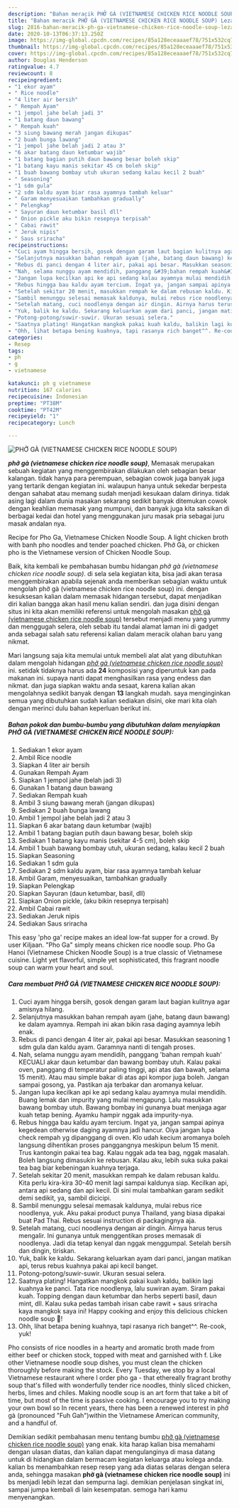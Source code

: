 ```yaml
---
description: "Bahan meracik PHỞ GÀ (VIETNAMESE CHICKEN RICE NOODLE SOUP) Lezat"
title: "Bahan meracik PHỞ GÀ (VIETNAMESE CHICKEN RICE NOODLE SOUP) Lezat"
slug: 2816-bahan-meracik-ph-ga-vietnamese-chicken-rice-noodle-soup-lezat
date: 2020-10-13T06:37:13.250Z
image: https://img-global.cpcdn.com/recipes/85a128eceaaaef78/751x532cq70/phở-ga-vietnamese-chicken-rice-noodle-soup-foto-resep-utama.jpg
thumbnail: https://img-global.cpcdn.com/recipes/85a128eceaaaef78/751x532cq70/phở-ga-vietnamese-chicken-rice-noodle-soup-foto-resep-utama.jpg
cover: https://img-global.cpcdn.com/recipes/85a128eceaaaef78/751x532cq70/phở-ga-vietnamese-chicken-rice-noodle-soup-foto-resep-utama.jpg
author: Douglas Henderson
ratingvalue: 4.7
reviewcount: 8
recipeingredient:
- "1 ekor ayam"
- " Rice noodle"
- "4 liter air bersih"
- " Rempah Ayam"
- "1 jempol jahe belah jadi 3"
- "1 batang daun bawang"
- " Rempah kuah"
- "3 siung bawang merah jangan dikupas"
- "2 buah bunga lawang"
- "1 jempol jahe belah jadi 2 atau 3"
- "6 akar batang daun ketumbar wajib"
- "1 batang bagian putih daun bawang besar boleh skip"
- "1 batang kayu manis sekitar 45 cm boleh skip"
- "1 buah bawang bombay utuh ukuran sedang kalau kecil 2 buah"
- " Seasoning"
- "1 sdm gula"
- "2 sdm kaldu ayam biar rasa ayamnya tambah keluar"
- " Garam menyesuaikan tambahkan gradually"
- " Pelengkap"
- " Sayuran daun ketumbar basil dll"
- " Onion pickle aku bikin resepnya terpisah"
- " Cabai rawit"
- " Jeruk nipis"
- " Saus sriracha"
recipeinstructions:
- "Cuci ayam hingga bersih, gosok dengan garam laut bagian kulitnya agar amisnya hilang."
- "Selanjutnya masukkan bahan rempah ayam (jahe, batang daun bawang) ke dalam ayamnya. Rempah ini akan bikin rasa daging ayamnya lebih enak."
- "Rebus di panci dengan 4 liter air, pakai api besar. Masukkan seasoning 1 sdm gula dan kaldu ayam. Garamnya nanti di tengah proses."
- "Nah, selama nunggu ayam mendidih, panggang &#39;bahan rempah kuah&#39; KECUALI akar daun ketumbar dan bawang bombay utuh. Kalau pakai oven, panggang di temperatur paling tinggi, api atas dan bawah, selama 15 menit). Atau mau simple bakar di atas api kompor juga boleh. Jangan sampai gosong, ya. Pastikan aja terbakar dan aromanya keluar."
- "Jangan lupa kecilkan api ke api sedang kalau ayamnya mulai mendidih. Buang lemak dan impurity yang mulai mengapung. Lalu masukkan bawang bombay utuh. Bawang bombay ini gunanya buat menjaga agar kuah tetap bening. Ayamku hampir nggak ada impurity-nya."
- "Rebus hingga bau kaldu ayam tercium. Ingat ya, jangan sampai apinya kegedean otherwise daging ayamnya jadi hancur. Oiya jangan lupa check rempah yg dipanggang di oven. Klo udah kecium aromanya boleh langsung dihentikan proses panggangnya meskipun belum 15 menit. Trus kantongin pakai tea bag. Kalau nggak ada tea bag, nggak masalah. Boleh langsung dimasukin ke rebusan. Kalau aku, lebih suka suka pakai tea bag biar kebeningan kuahnya terjaga."
- "Setelah sekitar 20 menit, masukkan rempah ke dalam rebusan kaldu. Kita perlu kira-kira 30-40 menit lagi sampai kaldunya siap. Kecilkan api, antara api sedang dan api kecil. Di sini mulai tambahkan garam sedikit demi sedikit, ya, sambil dicicipi."
- "Sambil menunggu selesai memasak kaldunya, mulai rebus rice noodlenya, yuk. Aku pakai product punya Thailand, yang biasa dipakai buat Pad Thai. Rebus sesuai instruction di packagingnya aja."
- "Setelah matang, cuci noodlenya dengan air dingin. Airnya harus terus mengalir. Ini gunanya untuk menggentikan proses memasak di noodlenya. Jadi dia tetap kenyal dan nggak menggumpal. Setelah bersih dan dingin, tiriskan."
- "Yuk, balik ke kaldu. Sekarang keluarkan ayam dari panci, jangan matikan api, terus rebus kuahnya pakai api kecil banget."
- "Potong-potong/suwir-suwir. Ukuran sesuai selera."
- "Saatnya plating! Hangatkan mangkok pakai kuah kaldu, balikin lagi kuahnya ke panci. Tata rice noodlenya, lalu suwiran ayam. Siram pakai kuah. Topping dengan daun ketumbar dan herbs seperti basil, daun mint, dll. Kalau suka pedas tambah irisan cabe rawit + saus sriracha kaya mangkok saya ini! Happy cooking and enjoy this delicious chicken noodle soup 🍜!"
- "Ohh, lihat betapa bening kuahnya, tapi rasanya rich banget^^. Re-cook, yuk!"
categories:
- Resep
tags:
- ph
- g
- vietnamese

katakunci: ph g vietnamese 
nutrition: 167 calories
recipecuisine: Indonesian
preptime: "PT38M"
cooktime: "PT42M"
recipeyield: "1"
recipecategory: Lunch

---
```



![PHỞ GÀ (VIETNAMESE CHICKEN RICE NOODLE SOUP)](https://img-global.cpcdn.com/recipes/85a128eceaaaef78/751x532cq70/phở-ga-vietnamese-chicken-rice-noodle-soup-foto-resep-utama.jpg)

<b><i>phở gà (vietnamese chicken rice noodle soup)</i></b>, Memasak merupakan sebuah kegiatan yang menggembirakan dilakukan oleh sebagian besar kalangan. tidak hanya para perempuan, sebagian cowok juga banyak juga yang tertarik dengan kegiatan ini. walaupun hanya untuk sekedar berpesta dengan sahabat atau memang sudah menjadi kesukaan dalam dirinya. tidak asing lagi dalam dunia masakan sekarang sedikit banyak ditemukan cowok dengan keahlian memasak yang mumpuni, dan banyak juga kita saksikan di berbagai kedai dan hotel yang menggunakan juru masak pria sebagai juru masak andalan nya.

Recipe for Pho Ga, Vietnamese Chicken Noodle Soup. A light chicken broth with banh pho noodles and tender poached chicken. Phở Gà, or chicken pho is the Vietnamese version of Chicken Noodle Soup.

Baik, kita kembali ke pembahasan bumbu hidangan <i>phở gà (vietnamese chicken rice noodle soup)</i>. di sela sela kegiatan kita, bisa jadi akan terasa menggembirakan apabila sejenak anda memberikan sebagian waktu untuk mengolah phở gà (vietnamese chicken rice noodle soup) ini. dengan kesuksesan kalian dalam memasak hidangan tersebut, dapat menjadikan diri kalian bangga akan hasil menu kalian sendiri. dan juga disini dengan situs ini kita akan memiliki referensi untuk mengolah masakan <u>phở gà (vietnamese chicken rice noodle soup)</u> tersebut menjadi menu yang yummy dan menggugah selera, oleh sebab itu tandai alamat laman ini di gadget anda sebagai salah satu referensi kalian dalam meracik olahan baru yang nikmat.


Mari langsung saja kita memulai untuk membeli alat alat yang dibutuhkan dalam mengolah hidangan <u><i>phở gà (vietnamese chicken rice noodle soup)</i></u> ini. setidak tidaknya harus ada <b>24</b> komposisi yang diperuntuk kan pada makanan ini. supaya nanti dapat menghasilkan rasa yang endess dan nikmat. dan juga siapkan waktu anda sesaat, karena kalian akan mengolahnya sedikit banyak dengan <b>13</b> langkah mudah. saya menginginkan semua yang dibutuhkan sudah kalian sediakan disini, oke mari kita olah dengan merinci dulu bahan keperluan berikut ini.

<!--inarticleads1-->

##### Bahan pokok dan bumbu-bumbu yang dibutuhkan dalam menyiapkan PHỞ GÀ (VIETNAMESE CHICKEN RICE NOODLE SOUP):

1. Sediakan 1 ekor ayam
1. Ambil  Rice noodle
1. Siapkan 4 liter air bersih
1. Gunakan  Rempah Ayam
1. Siapkan 1 jempol jahe (belah jadi 3)
1. Gunakan 1 batang daun bawang
1. Sediakan  Rempah kuah
1. Ambil 3 siung bawang merah (jangan dikupas)
1. Sediakan 2 buah bunga lawang
1. Ambil 1 jempol jahe belah jadi 2 atau 3
1. Siapkan 6 akar batang daun ketumbar (wajib)
1. Ambil 1 batang bagian putih daun bawang besar, boleh skip
1. Sediakan 1 batang kayu manis (sekitar 4-5 cm), boleh skip
1. Ambil 1 buah bawang bombay utuh, ukuran sedang, kalau kecil 2 buah
1. Siapkan  Seasoning
1. Sediakan 1 sdm gula
1. Sediakan 2 sdm kaldu ayam, biar rasa ayamnya tambah keluar
1. Ambil  Garam, menyesuaikan, tambahkan gradually
1. Siapkan  Pelengkap
1. Siapkan  Sayuran (daun ketumbar, basil, dll)
1. Siapkan  Onion pickle, (aku bikin resepnya terpisah)
1. Ambil  Cabai rawit
1. Sediakan  Jeruk nipis
1. Sediakan  Saus sriracha


This easy &#39;pho ga&#39; recipe makes an ideal low-fat supper for a crowd. By user Kiljaan. &#34;Pho Ga&#34; simply means chicken rice noodle soup. Pho Ga Hanoi (Vietnamese Chicken Noodle Soup) is a true classic of Vietnamese cuisine. Light yet flavorful, simple yet sophisticated, this fragrant noodle soup can warm your heart and soul. 

<!--inarticleads2-->

##### Cara membuat PHỞ GÀ (VIETNAMESE CHICKEN RICE NOODLE SOUP):

1. Cuci ayam hingga bersih, gosok dengan garam laut bagian kulitnya agar amisnya hilang.
1. Selanjutnya masukkan bahan rempah ayam (jahe, batang daun bawang) ke dalam ayamnya. Rempah ini akan bikin rasa daging ayamnya lebih enak.
1. Rebus di panci dengan 4 liter air, pakai api besar. Masukkan seasoning 1 sdm gula dan kaldu ayam. Garamnya nanti di tengah proses.
1. Nah, selama nunggu ayam mendidih, panggang &#39;bahan rempah kuah&#39; KECUALI akar daun ketumbar dan bawang bombay utuh. Kalau pakai oven, panggang di temperatur paling tinggi, api atas dan bawah, selama 15 menit). Atau mau simple bakar di atas api kompor juga boleh. Jangan sampai gosong, ya. Pastikan aja terbakar dan aromanya keluar.
1. Jangan lupa kecilkan api ke api sedang kalau ayamnya mulai mendidih. Buang lemak dan impurity yang mulai mengapung. Lalu masukkan bawang bombay utuh. Bawang bombay ini gunanya buat menjaga agar kuah tetap bening. Ayamku hampir nggak ada impurity-nya.
1. Rebus hingga bau kaldu ayam tercium. Ingat ya, jangan sampai apinya kegedean otherwise daging ayamnya jadi hancur. Oiya jangan lupa check rempah yg dipanggang di oven. Klo udah kecium aromanya boleh langsung dihentikan proses panggangnya meskipun belum 15 menit. Trus kantongin pakai tea bag. Kalau nggak ada tea bag, nggak masalah. Boleh langsung dimasukin ke rebusan. Kalau aku, lebih suka suka pakai tea bag biar kebeningan kuahnya terjaga.
1. Setelah sekitar 20 menit, masukkan rempah ke dalam rebusan kaldu. Kita perlu kira-kira 30-40 menit lagi sampai kaldunya siap. Kecilkan api, antara api sedang dan api kecil. Di sini mulai tambahkan garam sedikit demi sedikit, ya, sambil dicicipi.
1. Sambil menunggu selesai memasak kaldunya, mulai rebus rice noodlenya, yuk. Aku pakai product punya Thailand, yang biasa dipakai buat Pad Thai. Rebus sesuai instruction di packagingnya aja.
1. Setelah matang, cuci noodlenya dengan air dingin. Airnya harus terus mengalir. Ini gunanya untuk menggentikan proses memasak di noodlenya. Jadi dia tetap kenyal dan nggak menggumpal. Setelah bersih dan dingin, tiriskan.
1. Yuk, balik ke kaldu. Sekarang keluarkan ayam dari panci, jangan matikan api, terus rebus kuahnya pakai api kecil banget.
1. Potong-potong/suwir-suwir. Ukuran sesuai selera.
1. Saatnya plating! Hangatkan mangkok pakai kuah kaldu, balikin lagi kuahnya ke panci. Tata rice noodlenya, lalu suwiran ayam. Siram pakai kuah. Topping dengan daun ketumbar dan herbs seperti basil, daun mint, dll. Kalau suka pedas tambah irisan cabe rawit + saus sriracha kaya mangkok saya ini! Happy cooking and enjoy this delicious chicken noodle soup 🍜!
1. Ohh, lihat betapa bening kuahnya, tapi rasanya rich banget^^. Re-cook, yuk!


Pho consists of rice noodles in a hearty and aromatic broth made from either beef or chicken stock, topped with meat and garnished with f. Like other Vietnamese noodle soup dishes, you must clean the chicken thoroughly before making the stock. Every Tuesday, we stop by a local Vietnamese restaurant where I order pho ga - that ethereally fragrant brothy soup that&#39;s filled with wonderfully tender rice noodles, thinly sliced chicken, herbs, limes and chiles. Making noodle soup is an art form that take a bit of time, but most of the time is passive cooking. I encourage you to try making your own bowl so In recent years, there has been a renewed interest in phở gà (pronounced &#34;Fuh Gah&#34;)within the Vietnamese American community, and a handful of. 

Demikian sedikit pembahasan menu tentang bumbu <u>phở gà (vietnamese chicken rice noodle soup)</u> yang enak. kita harap kalian bisa memahami dengan ulasan diatas, dan kalian dapat mengulanginya di masa datang untuk di hidangkan dalam bermacam kegiatan keluarga atau kolega anda. kalian bs menambahkan resep resep yang ada diatas selaras dengan selera anda, sehingga masakan <b>phở gà (vietnamese chicken rice noodle soup)</b> ini bs menjadi lebih lezat dan sempurna lagi. demikian penjelasan singkat ini, sampai jumpa kembali di lain kesempatan. semoga hari kamu menyenangkan.
